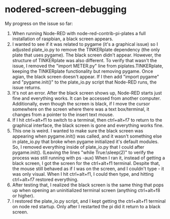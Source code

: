 # nodered-screen-debugging

My progress on the issue so far:

1) When running Node-RED with node-red-contrib-pi-plates a full installation of raspbian, a black screen appears.
2) I wanted to see if it was related to pygame (it's a graphical issue) so I adjusted plate_io.py to remove the TINKERplate dependency (the only plate that uses pygame). The black screen didn't appear. However, the structure of TINKERplate was also different. To verify that wasn't the issue, I removed the "import METER.py" line from piplates.TINKERplate, keeping the TINKERplate functionality but removing pygame. Once agian, the black screen doesn't appear. If I then add "import pygame" and "pygame.init()" to the plate_io.py script that Node-RED runs, the issue returns.
2) It's not an error. After the black screen shows up, Node-RED starts just fine and everything works. It can be accessed from another computer. Additionally, even though the screen is black, if I move the cursor somewhere on the screen where there was a text box/terminal, it changes from a pointer to the insert text mouse.
3) If I hit ctrl+alt+f1 to switch to a terminal, then ctrl+alt+f7 to return to the graphical interface, the black screen is gone and everything works fine.
4) This one is weird. I wanted to make sure the black screen was appearing when pygame.init() was called, and it wasn't something else in plate_io.py that broke when pygame initialized it's default modules. So, I removed everything inside of plate_io.py that I could after pygame.init(). (Leaving the lines "while True:\sleep(2)" to verify the process was still running with ps -aux) When I ran it, instead of getting a black screen, I got the screen for the ctrl+alt+f1 terminal. Despite that, the mouse still behaved as if I was on the screen, and I couldn't type - it was only visual. When I hit ctrl+alt+f1, I could then type, and hitting ctrl+alt+f7 restored everything.
5) After testing that, I realized the black screen is the same thing that pops up when opening an uninitialized terminal screen (anything ctrl+alt+f8 or higher).
6) I restored the plate_io.py script, and I kept getting the ctrl+alt+f1 terminal on node red startup. Only after I restarted the pi did it return to a black screen.
